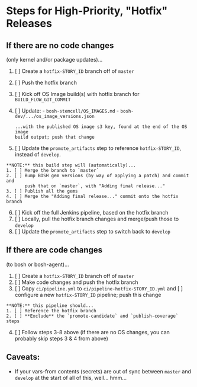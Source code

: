 # Steps for High-Priority, "Hotfix" Releases

## If there are no code changes

(only kernel and/or package updates)...

  1. [ ] Create a `hotfix-STORY_ID` branch off of `master`
  2. [ ] Push the hotfix branch
  3. [ ] Kick off OS Image build(s) with hotfix branch for
         `BUILD_FLOW_GIT_COMMIT`
  4. [ ] Update:
    - `bosh-stemcell/OS_IMAGES.md`
    - `bosh-dev/.../os_image_versions.json`

         ...with the published OS image s3 key, found at the end of the OS image
         build output; push that change
  5. [ ] Update the `promote_artifacts` step to reference `hotfix-STORY_ID`,
     instead of `develop`.

    **NOTE:** this build step will (automatically)...
    1. [ ] Merge the branch to `master`
    2. [ ] Bump BOSH gem versions (by way of applying a patch) and commit and
           push that on `master`, with "Adding final release..."
    3. [ ] Publish all the gems
    4. [ ] Merge the "Adding final release..." commit onto the hotfix branch
  6. [ ] Kick off the full Jenkins pipeline, based on the hotfix branch
  7. [ ] Locally, pull the hotfix branch changes and merge/push those to
         `develop`
  8. [ ] Update the `promote_artifacts` step to switch back to `develop`

## If there are code changes

(to bosh or bosh-agent)...

  1. [ ] Create a `hotfix-STORY_ID` branch off of `master`
  2. [ ] Make code changes and push the hotfix branch
  3. [ ] Copy `ci/pipeline.yml` to `ci/pipeline-hotfix-STORY_ID.yml` and
     [ ] configure a new `hotfix-STORY_ID` pipeline; push this change

    **NOTE:** this pipeline should...
    1. [ ] Reference the hotfix branch
    2. [ ] **Exclude** the `promote-candidate` and `publish-coverage` steps
  4. [ ] Follow steps 3-8 above (if there are no OS changes, you can probably
         skip steps 3 & 4 from above)

## Caveats:

- If your vars-from contents (secrets) are out of sync between `master` and
  `develop` at the start of all of this, well... hmm...
